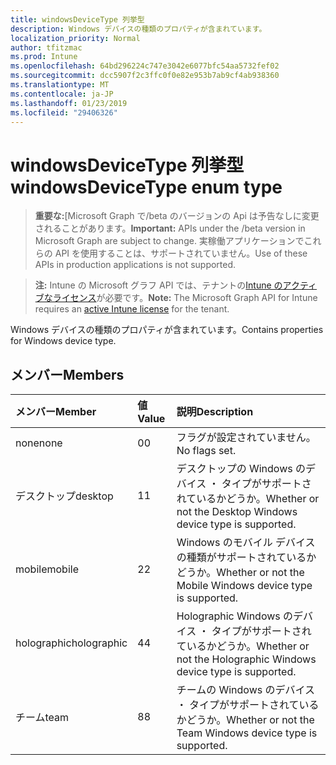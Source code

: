 ```yaml
---
title: windowsDeviceType 列挙型
description: Windows デバイスの種類のプロパティが含まれています。
localization_priority: Normal
author: tfitzmac
ms.prod: Intune
ms.openlocfilehash: 64bd296224c747e3042e6077bfc54aa5732fef02
ms.sourcegitcommit: dcc5907f2c3ffc0f0e82e953b7ab9cf4ab938360
ms.translationtype: MT
ms.contentlocale: ja-JP
ms.lasthandoff: 01/23/2019
ms.locfileid: "29406326"
---
```

# <a name="windowsdevicetype-enum-type"></a><span data-ttu-id="d64b8-103">windowsDeviceType 列挙型</span><span class="sxs-lookup"><span data-stu-id="d64b8-103">windowsDeviceType enum type</span></span>

> <span data-ttu-id="d64b8-104">**重要な:**[Microsoft Graph で/beta のバージョンの Api は予告なしに変更されることがあります。</span><span class="sxs-lookup"><span data-stu-id="d64b8-104">**Important:** APIs under the /beta version in Microsoft Graph are subject to change.</span></span> <span data-ttu-id="d64b8-105">実稼働アプリケーションでこれらの API を使用することは、サポートされていません。</span><span class="sxs-lookup"><span data-stu-id="d64b8-105">Use of these APIs in production applications is not supported.</span></span>

> <span data-ttu-id="d64b8-106">**注:** Intune の Microsoft グラフ API では、テナントの[Intune のアクティブなライセンス](https://go.microsoft.com/fwlink/?linkid=839381)が必要です。</span><span class="sxs-lookup"><span data-stu-id="d64b8-106">**Note:** The Microsoft Graph API for Intune requires an [active Intune license](https://go.microsoft.com/fwlink/?linkid=839381) for the tenant.</span></span>

<span data-ttu-id="d64b8-107">Windows デバイスの種類のプロパティが含まれています。</span><span class="sxs-lookup"><span data-stu-id="d64b8-107">Contains properties for Windows device type.</span></span>

## <a name="members"></a><span data-ttu-id="d64b8-108">メンバー</span><span class="sxs-lookup"><span data-stu-id="d64b8-108">Members</span></span>
|<span data-ttu-id="d64b8-109">メンバー</span><span class="sxs-lookup"><span data-stu-id="d64b8-109">Member</span></span>|<span data-ttu-id="d64b8-110">値</span><span class="sxs-lookup"><span data-stu-id="d64b8-110">Value</span></span>|<span data-ttu-id="d64b8-111">説明</span><span class="sxs-lookup"><span data-stu-id="d64b8-111">Description</span></span>|
|:---|:---|:---|
|<span data-ttu-id="d64b8-112">none</span><span class="sxs-lookup"><span data-stu-id="d64b8-112">none</span></span>|<span data-ttu-id="d64b8-113">0</span><span class="sxs-lookup"><span data-stu-id="d64b8-113">0</span></span>|<span data-ttu-id="d64b8-114">フラグが設定されていません。</span><span class="sxs-lookup"><span data-stu-id="d64b8-114">No flags set.</span></span>|
|<span data-ttu-id="d64b8-115">デスクトップ</span><span class="sxs-lookup"><span data-stu-id="d64b8-115">desktop</span></span>|<span data-ttu-id="d64b8-116">1</span><span class="sxs-lookup"><span data-stu-id="d64b8-116">1</span></span>|<span data-ttu-id="d64b8-117">デスクトップの Windows のデバイス ・ タイプがサポートされているかどうか。</span><span class="sxs-lookup"><span data-stu-id="d64b8-117">Whether or not the Desktop Windows device type is supported.</span></span>|
|<span data-ttu-id="d64b8-118">mobile</span><span class="sxs-lookup"><span data-stu-id="d64b8-118">mobile</span></span>|<span data-ttu-id="d64b8-119">2</span><span class="sxs-lookup"><span data-stu-id="d64b8-119">2</span></span>|<span data-ttu-id="d64b8-120">Windows のモバイル デバイスの種類がサポートされているかどうか。</span><span class="sxs-lookup"><span data-stu-id="d64b8-120">Whether or not the Mobile Windows device type is supported.</span></span>|
|<span data-ttu-id="d64b8-121">holographic</span><span class="sxs-lookup"><span data-stu-id="d64b8-121">holographic</span></span>|<span data-ttu-id="d64b8-122">4</span><span class="sxs-lookup"><span data-stu-id="d64b8-122">4</span></span>|<span data-ttu-id="d64b8-123">Holographic Windows のデバイス ・ タイプがサポートされているかどうか。</span><span class="sxs-lookup"><span data-stu-id="d64b8-123">Whether or not the Holographic Windows device type is supported.</span></span>|
|<span data-ttu-id="d64b8-124">チーム</span><span class="sxs-lookup"><span data-stu-id="d64b8-124">team</span></span>|<span data-ttu-id="d64b8-125">8</span><span class="sxs-lookup"><span data-stu-id="d64b8-125">8</span></span>|<span data-ttu-id="d64b8-126">チームの Windows のデバイス ・ タイプがサポートされているかどうか。</span><span class="sxs-lookup"><span data-stu-id="d64b8-126">Whether or not the Team Windows device type is supported.</span></span>|





